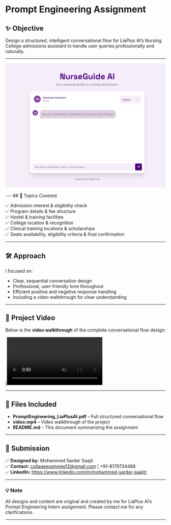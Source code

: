 # Prompt Engineering Assignment 

## ✨ Objective

Design a structured, intelligent conversational flow for LiaPlus AI’s Nursing College admissions assistant to handle user queries professionally and naturally.

---
<p align="center">
  <img src="https://github.com/MohammedSardarSaajit4488/lia-plus-prompt-engineering-assignment/blob/main/image1.png" alt="Step 1" width="550"/>
</p>
---
## 📌 Topics Covered

✅ Admission interest & eligibility check  
✅ Program details & fee structure  
✅ Hostel & training facilities  
✅ College location & recognition  
✅ Clinical training locations & scholarships  
✅ Seats availability, eligibility criteria & final confirmation

---

## 🛠️ Approach

I focused on:

- Clear, sequential conversation design
- Professional, user-friendly tone throughout
- Efficient positive and negative response handling
- Including a video walkthrough for clear understanding

---

## 🎥 Project Video

Below is the **video walkthrough** of the complete conversational flow design:

[![Prompt Engineering Video](https://github.com/MohammedSardarSaajit4488/lia-plus-prompt-engineering-assignment/blob/main/Screen%20Recording%202025-07-10%20211842.mp4)

<!-- 
Replace VIDEO_ID with your actual YouTube video ID.
If uploading directly to GitHub  , use the raw file link:

[Prompt Engineering Video](https://github.com/username/repo/blob/main/video.mp4)

Note: GitHub does not support embedded video playback for uploaded files; only links to download or view externally.
-->

---

## 📄 Files Included

- **PromptEngineering_LiaPlusAI.pdf** – Full structured conversational flow
- **video.mp4** – Video walkthrough of the project
- **README.md** – This document summarizing the assignment

---

## 📝 Submission

✅ **Designed by:** Mohammed Sardar Saajit  
✅ **Contact:** collageexamsjee12@gmail.com | +91-8179734488  
✅ **LinkedIn:** https://www.linkedin.com/in/mohammed-sardar-saajit/

---

### 💡 **Note**

All designs and content are original and created by me for LiaPlus AI’s Prompt Engineering Intern assignment. Please contact me for any clarifications.

---
